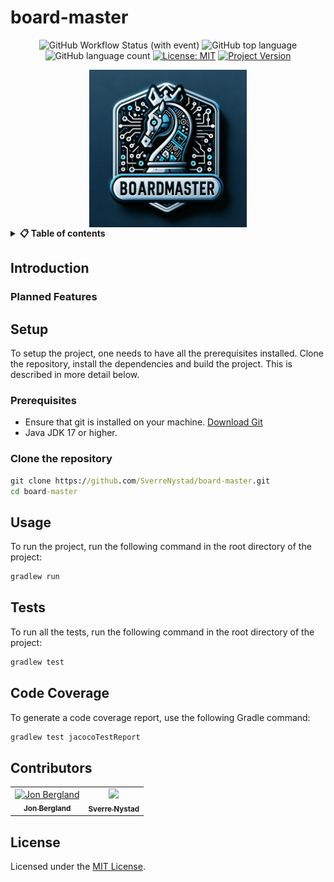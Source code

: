 # board-master
<div align="center">

![GitHub Workflow Status (with event)](https://img.shields.io/github/actions/workflow/status/SverreNystad/board-master/main.yml)
![GitHub top language](https://img.shields.io/github/languages/top/SverreNystad/board-master)
![GitHub language count](https://img.shields.io/github/languages/count/SverreNystad/board-master)
[![License: MIT](https://img.shields.io/badge/License-MIT-yellow.svg)](https://opensource.org/licenses/MIT)
[![Project Version](https://img.shields.io/badge/version-0.0.1-blue)](https://img.shields.io/badge/version-0.0.1-blue)

<img src="docs/images/BoardMaster.png" width="50%" alt="BoardMaster" style="display: block; margin-left: auto; margin-right: auto;">
</div>

<details> 
<summary><b>📋 Table of contents </b></summary>

- [board-master](#board-master)
  - [Introduction](#introduction)
    - [Planned Features](#planned-features)
  - [Setup](#setup)
    - [Prerequisites](#prerequisites)
    - [Clone the repository](#clone-the-repository)
  - [Usage](#usage)
  - [Tests](#tests)
  - [Code Coverage](#code-coverage)
  - [Contributors](#contributors)
  - [License](#license)

</details>

## Introduction

### Planned Features

## Setup
To setup the project, one needs to have all the prerequisites installed. Clone the repository, install the dependencies and build the project. This is described in more detail below.

### Prerequisites
- Ensure that git is installed on your machine. [Download Git](https://git-scm.com/downloads)
- Java JDK 17 or higher.


### Clone the repository
```cmd
git clone https://github.com/SverreNystad/board-master.git
cd board-master
```


## Usage
To run the project, run the following command in the root directory of the project:
```cmd
gradlew run
```

## Tests
To run all the tests, run the following command in the root directory of the project:
```cmd
gradlew test
```

## Code Coverage
To generate a code coverage report, use the following Gradle command:

```cmd
gradlew test jacocoTestReport
```

## Contributors
<table align="center">
  <tr>
    <td align="center">
        <a href="https://github.com/JonBergland">
            <img src="https://github.com/JonBergland.png?size=100" width="100px;" alt="Jon Bergland"/><br />
            <sub><b>Jon Bergland</b></sub>
        </a>
    </td>
    <td align="center">
        <a href="https://github.com/SverreNystad">
            <img src="https://github.com/SverreNystad.png?size=100" width="100px;"/><br />
            <sub><b>Sverre Nystad</b></sub>
        </a>
    </td>
  </tr>
</table>

## License
Licensed under the [MIT License](LICENSE).

